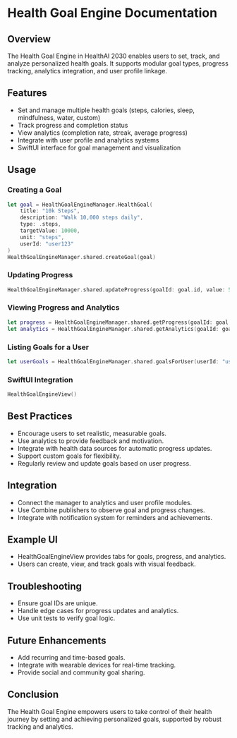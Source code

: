 # Health Goal Engine Documentation

## Overview

The Health Goal Engine in HealthAI 2030 enables users to set, track, and analyze personalized health goals. It supports modular goal types, progress tracking, analytics integration, and user profile linkage.

## Features
- Set and manage multiple health goals (steps, calories, sleep, mindfulness, water, custom)
- Track progress and completion status
- View analytics (completion rate, streak, average progress)
- Integrate with user profile and analytics systems
- SwiftUI interface for goal management and visualization

## Usage

### Creating a Goal
```swift
let goal = HealthGoalEngineManager.HealthGoal(
    title: "10k Steps",
    description: "Walk 10,000 steps daily",
    type: .steps,
    targetValue: 10000,
    unit: "steps",
    userId: "user123"
)
HealthGoalEngineManager.shared.createGoal(goal)
```

### Updating Progress
```swift
HealthGoalEngineManager.shared.updateProgress(goalId: goal.id, value: 5000)
```

### Viewing Progress and Analytics
```swift
let progress = HealthGoalEngineManager.shared.getProgress(goalId: goal.id)
let analytics = HealthGoalEngineManager.shared.getAnalytics(goalId: goal.id)
```

### Listing Goals for a User
```swift
let userGoals = HealthGoalEngineManager.shared.goalsForUser(userId: "user123")
```

### SwiftUI Integration
```swift
HealthGoalEngineView()
```

## Best Practices
- Encourage users to set realistic, measurable goals.
- Use analytics to provide feedback and motivation.
- Integrate with health data sources for automatic progress updates.
- Support custom goals for flexibility.
- Regularly review and update goals based on user progress.

## Integration
- Connect the manager to analytics and user profile modules.
- Use Combine publishers to observe goal and progress changes.
- Integrate with notification system for reminders and achievements.

## Example UI
- HealthGoalEngineView provides tabs for goals, progress, and analytics.
- Users can create, view, and track goals with visual feedback.

## Troubleshooting
- Ensure goal IDs are unique.
- Handle edge cases for progress updates and analytics.
- Use unit tests to verify goal logic.

## Future Enhancements
- Add recurring and time-based goals.
- Integrate with wearable devices for real-time tracking.
- Provide social and community goal sharing.

## Conclusion
The Health Goal Engine empowers users to take control of their health journey by setting and achieving personalized goals, supported by robust tracking and analytics. 